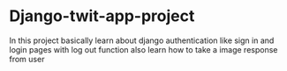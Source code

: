 # Django-twit-app-project
In this project basically learn about django authentication like sign in and login pages with log out function also learn how to take a image response from user
